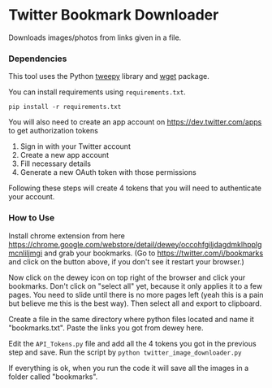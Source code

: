# Twitter Bookmark Downloader
Downloads images/photos from links given in a file.

### Dependencies

This tool uses the Python [tweepy](www.tweepy.org) library and [wget](https://www.gnu.org/software/wget/) package.

You can install requirements using `requirements.txt`.

`pip install -r requirements.txt`

You will also need to create an app account on https://dev.twitter.com/apps to get authorization tokens

1. Sign in with your Twitter account
2. Create a new app account
3. Fill necessary details
4. Generate a new OAuth token with those permissions

Following these steps will create 4 tokens that you will need to authenticate your account.

### How to Use
Install chrome extension from here https://chrome.google.com/webstore/detail/dewey/occohfgiljdagdmklhpplgmcnliljmgi and grab your bookmarks. (Go to https://twitter.com/i/bookmarks and click on the button above, if you don't see it restart your browser.)

Now click on the dewey icon on top right of the browser and click your bookmarks. Don't click on "select all" yet, because it only applies it to a few pages. You need to slide until there is no more pages left (yeah this is a pain but believe me this is the best way). Then select all and export to clipboard. 

Create a file in the same directory where python files located and name it "bookmarks.txt". Paste the links you got from dewey here.

Edit the `API_Tokens.py` file and add all the 4 tokens you got in the previous step and save.
Run the script by `python twitter_image_downloader.py`

If everything is ok, when you run the code it will save all the images in a folder called "bookmarks". 

